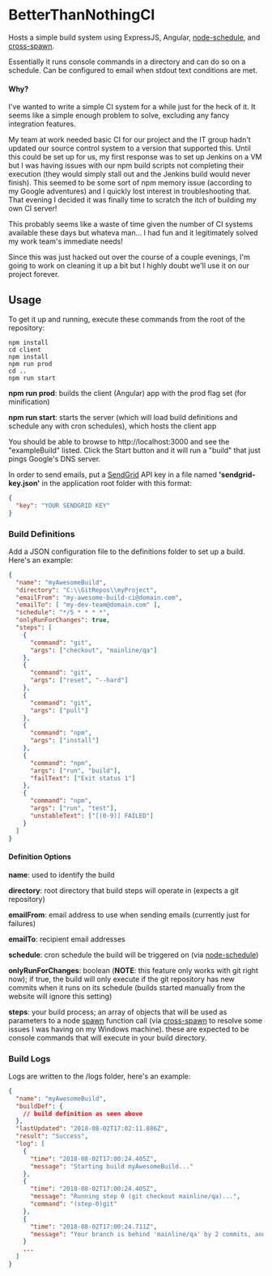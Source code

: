 # BetterThanNothingCI

Hosts a simple build system using ExpressJS, Angular, [node-schedule](https://www.npmjs.com/package/node-schedule), and [cross-spawn](https://www.npmjs.com/package/cross-spawn).

Essentially it runs console commands in a directory and can do so on a schedule. Can be configured to email when stdout text conditions are met.

#### Why?

I've wanted to write a simple CI system for a while just for the heck of it. It seems like a simple enough problem to solve, excluding any fancy integration features.

My team at work needed basic CI for our project and the IT group hadn't updated our source control system to a version that supported this. Until this could be set up for us, my first response was to set up Jenkins on a VM but I was having issues with our npm build scripts not completing their execution (they would simply stall out and the Jenkins build would never finish). This seemed to be some sort of npm memory issue (according to my Google adventures) and I quickly lost interest in troubleshooting that. That evening I decided it was finally time to scratch the itch of building my own CI server!

This probably seems like a waste of time given the number of CI systems available these days but whateva man... I had fun and it legitimately solved my work team's immediate needs!

Since this was just hacked out over the course of a couple evenings, I'm going to work on cleaning it up a bit but I highly doubt we'll use it on our project forever.

## Usage

To get it up and running, execute these commands from the root of the repository:

```
npm install
cd client
npm install
npm run prod
cd ..
npm run start
```
**npm run prod**: builds the client (Angular) app with the prod flag set (for minification)

**npm run start**: starts the server (which will load build definitions and schedule any with cron schedules), which hosts the client app

You should be able to browse to http://localhost:3000 and see the "exampleBuild" listed. Click the Start button and it will run a "build" that just pings Google's DNS server.

In order to send emails, put a [SendGrid](https://sendgrid.com/) API key in a file named **'sendgrid-key.json'** in the application root folder with this format:
```JSON
{
  "key": "YOUR SENDGRID KEY"
}
```

### Build Definitions
Add a JSON configuration file to the definitions folder to set up a build. Here's an example:


```JSON
{
  "name": "myAwesomeBuild",
  "directory": "C:\\GitRepos\\myProject",
  "emailFrom": "my-awesome-build-ci@domain.com",
  "emailTo": [ "my-dev-team@domain.com" ],
  "schedule": "*/5 * * * *",
  "onlyRunForChanges": true,
  "steps": [
    {
      "command": "git",
      "args": ["checkout", "mainline/qa"]
    },
    {
      "command": "git",
      "args": ["reset", "--hard"]
    },
    {
      "command": "git",
      "args": ["pull"]
    },
    {
      "command": "npm",
      "args": ["install"]
    },
    {
      "command": "npm",
      "args": ["run", "build"],
      "failText": ["Exit status 1"]
    },
    {
      "command": "npm",
      "args": ["run", "test"],
      "unstableText": ["[(0-9)] FAILED"]
    }
  ]
}
```
#### Definition Options
**name**: used to identify the build

**directory**: root directory that build steps will operate in (expects a git repository)

**emailFrom**: email address to use when sending emails (currently just for failures)

**emailTo**: recipient email addresses

**schedule**: cron schedule the build will be triggered on (via [node-schedule](https://www.npmjs.com/package/node-schedule))

**onlyRunForChanges**: boolean (**NOTE**: this feature only works with git right now); if true, the build will only execute if the git repository has new commits when it runs on its schedule (builds started manually from the website will ignore this setting)

**steps**: your build process; an array of objects that will be used as parameters to a node [spawn](https://nodejs.org/api/child_process.html#child_process_child_process_spawn_command_args_options) function call (via [cross-spawn](https://www.npmjs.com/package/cross-spawn) to resolve some issues I was having on my Windows machine). these are expected to be console commands that will execute in your build directory.

### Build Logs
Logs are written to the /logs folder, here's an example:
```JSON
{
  "name": "myAwesomeBuild",
  "buildDef": {
    // build definition as seen above
  },
  "lastUpdated": "2018-08-02T17:02:11.886Z",
  "result": "Success",
  "log": [
    {
      "time": "2018-08-02T17:00:24.405Z",
      "message": "Starting build myAwesomeBuild..."
    },
    {
      "time": "2018-08-02T17:00:24.405Z",
      "message": "Running step 0 (git checkout mainline/qa)...",
      "command": "(step-0)git"
    },
    {
      "time": "2018-08-02T17:00:24.711Z",
      "message": "Your branch is behind 'mainline/qa' by 2 commits, and can be fast-forwarded."
    }
    ...
  ]
}
```